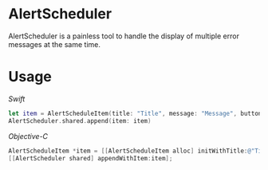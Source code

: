 # AlertScheduler

AlertScheduler is a painless tool to handle the display of multiple error messages at the same time.

# Usage

*Swift*
```swift
let item = AlertScheduleItem(title: "Title", message: "Message", buttonText: "Confirm")
AlertScheduler.shared.append(item: item)
```
*Objective-C*
```objective-c
AlertScheduleItem *item = [[AlertScheduleItem alloc] initWithTitle:@"Title" message:@"Message"];
[[AlertScheduler shared] appendWithItem:item];
```
